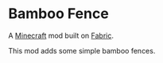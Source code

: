 # Bamboo Fence

A [Minecraft](minecraft.net) mod built on [Fabric](fabricmc.net).

This mod adds some simple bamboo fences.